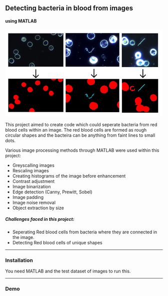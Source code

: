 ## Detecting bacteria in blood from images

#### using MATLAB

![Example of program](https://github.com/douglascarrie/Detecting-Bacteria-in-Blood-with-Image-Processing/blob/master/output/example.png)

This project aimed to create code which could seperate bacteria from red blood cells 
within an image. The red blood cells are formed as rough circular shapes and the bacteira can be
anything from faint lines to small dots.

Various image processing methods through MATLAB were used within this project:

- Greyscalling images
- Rescaling images
- Creating histograms of the image before enhancement
- Contrast adjustment
- Image binarization
- Edge detection (Canny, Prewitt, Sobel)
- Image padding
- Image noise removal
- Object extraction by size

##### Challenges faced in this project: 
- Seperating Red blood cells from bacteria where they are connected in the image.
- Detecting Red blood cells of unique shapes


---
### Installation

You need MATLAB and the test dataset of images to run this.

---
### Demo 


